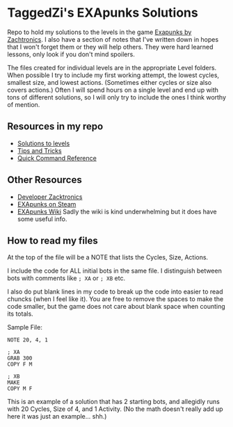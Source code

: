 # TaggedZi's EXApunks Solutions

Repo to hold my solutions to the levels in the game [Exapunks by Zachtronics](https://www.zachtronics.com/exapunks/).  I also have a section of notes that I've written down in hopes that I won't forget them or they will help others. They were hard learned lessons, only look if you don't mind spoilers.  

The files created for individual levels are in the appropriate Level folders. When possible I try to include my first working attempt, the lowest cycles, smallest size, and lowest actions. (Sometimes either cycles or size also covers actions.)  Often I will spend hours on a single level and end up with tons of different solutions, so I will only try to include the ones I think worthy of mention.

## Resources in my repo

- [Solutions to levels](https://github.com/taggedzi/exapunks/tree/main/levels)
- [Tips and Tricks](https://github.com/taggedzi/exapunks/blob/main/notes/tricks.md)
- [Quick Command Reference](https://github.com/taggedzi/exapunks/blob/main/notes/quick_reference.txt)

## Other Resources

- [Developer Zacktronics](https://www.zachtronics.com/)
- [EXApunks on Steam](https://store.steampowered.com/app/716490/EXAPUNKS/)
- [EXApunks Wiki](https://exapunks.fandom.com/wiki/Exapunks_Wiki) Sadly the wiki is kind underwhelming but it does have some useful info.


## How to read my files

At the top of the file will be a NOTE that lists the Cycles, Size, Actions.

I include the code for ALL initial bots in the same file. I distinguish between bots with comments like `; XA` or `; XB` etc.

I also do put blank lines in my code to break up the code into easier to read chuncks (when I feel like it). You are free to remove the spaces to make the code smaller, but the game does not care about blank space when counting its totals.  

Sample File:
```
NOTE 20, 4, 1

; XA
GRAB 300
COPY F M

; XB
MAKE
COPY M F
```
This is an example of a solution that has 2 starting bots, and allegidly runs with 20 Cycles, Size of 4, and 1 Activity. (No the math doesn't really add up here it was just an example... shh.)